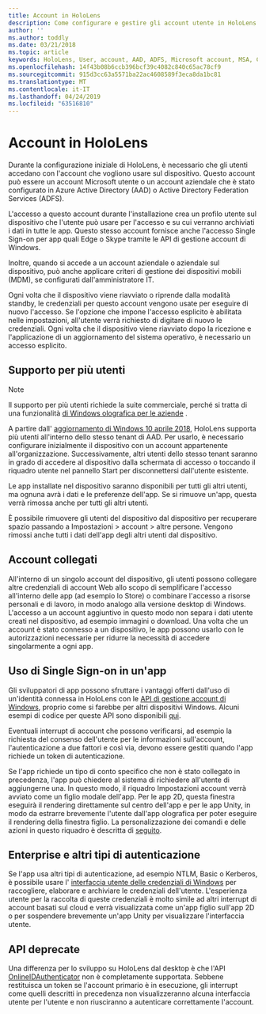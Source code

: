 ```yaml
---
title: Account in HoloLens
description: Come configurare e gestire gli account utente in HoloLens.
author: ''
ms.author: toddly
ms.date: 03/21/2018
ms.topic: article
keywords: HoloLens, User, account, AAD, ADFS, Microsoft account, MSA, Credentials
ms.openlocfilehash: 14f43b08b6ccb396bcf39c4082c840c65ac78cf9
ms.sourcegitcommit: 915d3cc63a5571ba22ac4608589f3eca8da1bc81
ms.translationtype: MT
ms.contentlocale: it-IT
ms.lasthandoff: 04/24/2019
ms.locfileid: "63516810"
---
```

# <a name="accounts-on-hololens"></a>Account in HoloLens

Durante la configurazione iniziale di HoloLens, è necessario che gli utenti accedano con l'account che vogliono usare sul dispositivo. Questo account può essere un account Microsoft utente o un account aziendale che è stato configurato in Azure Active Directory (AAD) o Active Directory Federation Services (ADFS).

L'accesso a questo account durante l'installazione crea un profilo utente sul dispositivo che l'utente può usare per l'accesso e su cui verranno archiviati i dati in tutte le app. Questo stesso account fornisce anche l'accesso Single Sign-on per app quali Edge o Skype tramite le API di gestione account di Windows.

Inoltre, quando si accede a un account aziendale o aziendale sul dispositivo, può anche applicare criteri di gestione dei dispositivi mobili (MDM), se configurati dall'amministratore IT.

Ogni volta che il dispositivo viene riavviato o riprende dalla modalità standby, le credenziali per questo account vengono usate per eseguire di nuovo l'accesso. Se l'opzione che impone l'accesso esplicito è abilitata nelle impostazioni, all'utente verrà richiesto di digitare di nuovo le credenziali. Ogni volta che il dispositivo viene riavviato dopo la ricezione e l'applicazione di un aggiornamento del sistema operativo, è necessario un accesso esplicito.

## <a name="multi-user-support"></a>Supporto per più utenti

>[!NOTE]
>Il supporto per più utenti richiede la suite commerciale, perché si tratta di una funzionalità [di Windows olografica per le aziende](https://docs.microsoft.com/hololens/hololens-upgrade-enterprise) .

A partire dall' [aggiornamento di Windows 10 aprile 2018](release-notes-april-2018.md), HoloLens supporta più utenti all'interno dello stesso tenant di AAD. Per usarlo, è necessario configurare inizialmente il dispositivo con un account appartenente all'organizzazione. Successivamente, altri utenti dello stesso tenant saranno in grado di accedere al dispositivo dalla schermata di accesso o toccando il riquadro utente nel pannello Start per disconnettersi dall'utente esistente. 

Le app installate nel dispositivo saranno disponibili per tutti gli altri utenti, ma ognuna avrà i dati e le preferenze dell'app. Se si rimuove un'app, questa verrà rimossa anche per tutti gli altri utenti. 

È possibile rimuovere gli utenti del dispositivo dal dispositivo per recuperare spazio passando a Impostazioni > account > altre persone. Vengono rimossi anche tutti i dati dell'app degli altri utenti dal dispositivo. 

## <a name="linked-accounts"></a>Account collegati

All'interno di un singolo account del dispositivo, gli utenti possono collegare altre credenziali di account Web allo scopo di semplificare l'accesso all'interno delle app (ad esempio lo Store) o combinare l'accesso a risorse personali e di lavoro, in modo analogo alla versione desktop di Windows. L'accesso a un account aggiuntivo in questo modo non separa i dati utente creati nel dispositivo, ad esempio immagini o download. Una volta che un account è stato connesso a un dispositivo, le app possono usarlo con le autorizzazioni necessarie per ridurre la necessità di accedere singolarmente a ogni app.

## <a name="using-single-sign-on-within-an-app"></a>Uso di Single Sign-on in un'app

Gli sviluppatori di app possono sfruttare i vantaggi offerti dall'uso di un'identità connessa in HoloLens con le [API di gestione account di Windows](https://msdn.microsoft.com/library/windows/apps/xaml/windows.security.authentication.web.core.aspx), proprio come si farebbe per altri dispositivi Windows. Alcuni esempi di codice per queste API sono disponibili [qui](http://go.microsoft.com/fwlink/p/?LinkId=620621).

Eventuali interrupt di account che possono verificarsi, ad esempio la richiesta del consenso dell'utente per le informazioni sull'account, l'autenticazione a due fattori e così via, devono essere gestiti quando l'app richiede un token di autenticazione.

Se l'app richiede un tipo di conto specifico che non è stato collegato in precedenza, l'app può chiedere al sistema di richiedere all'utente di aggiungerne una. In questo modo, il riquadro Impostazioni account verrà avviato come un figlio modale dell'app. Per le app 2D, questa finestra eseguirà il rendering direttamente sul centro dell'app e per le app Unity, in modo da estrarre brevemente l'utente dall'app olografica per poter eseguire il rendering della finestra figlio. La personalizzazione dei comandi e delle azioni in questo riquadro è descritta di [seguito](https://msdn.microsoft.com/library/windows/apps/windows.ui.applicationsettings.webaccountcommand.aspx).

## <a name="enterprise-and-other-authentication"></a>Enterprise e altri tipi di autenticazione

Se l'app usa altri tipi di autenticazione, ad esempio NTLM, Basic o Kerberos, è possibile usare l' [interfaccia utente delle credenziali di Windows](https://msdn.microsoft.com/library/windows/apps/windows.security.credentials.ui.aspx) per raccogliere, elaborare e archiviare le credenziali dell'utente. L'esperienza utente per la raccolta di queste credenziali è molto simile ad altri interrupt di account basati sul cloud e verrà visualizzata come un'app figlio sull'app 2D o per sospendere brevemente un'app Unity per visualizzare l'interfaccia utente.

## <a name="deprecated-apis"></a>API deprecate

Una differenza per lo sviluppo su HoloLens dal desktop è che l'API [OnlineIDAuthenticator](https://msdn.microsoft.com/library/windows/apps/windows.security.authentication.onlineid.onlineidauthenticator.aspx) non è completamente supportata. Sebbene restituisca un token se l'account primario è in esecuzione, gli interrupt come quelli descritti in precedenza non visualizzeranno alcuna interfaccia utente per l'utente e non riusciranno a autenticare correttamente l'account.

